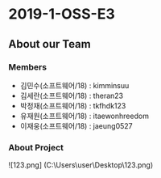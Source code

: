 # 2019-1-OSS-E3

## About our Team

### Members

- 김민수(소프트웨어/18) : kimminsuu
- 김세란(소프트웨어/18) : theran23
- 박정재(소프트웨어/18) : tkfhdk123
- 유재원(소프트웨어/18) : itaewonhreedom
- 이재웅(소프트웨어/18) : jaeung0527

### About Project


![123.png] (C:\Users\user\Desktop\123.png)
